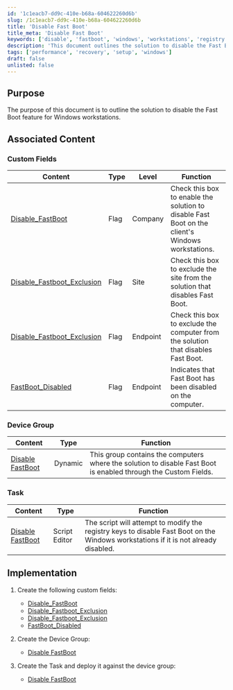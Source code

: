```yaml
---
id: '1c1eacb7-dd9c-410e-b68a-604622260d6b'
slug: /1c1eacb7-dd9c-410e-b68a-604622260d6b
title: 'Disable Fast Boot'
title_meta: 'Disable Fast Boot'
keywords: ['disable', 'fastboot', 'windows', 'workstations', 'registry']
description: 'This document outlines the solution to disable the Fast Boot feature on Windows workstations, including the necessary custom fields, device group creation, and task implementation required to ensure the feature is turned off.'
tags: ['performance', 'recovery', 'setup', 'windows']
draft: false
unlisted: false
---
```


## Purpose

The purpose of this document is to outline the solution to disable the Fast Boot feature for Windows workstations.

## Associated Content

### Custom Fields

| Content                                                                  | Type | Level    | Function                                                                                         |
| ------------------------------------------------------------------------ | ---- | -------- | ------------------------------------------------------------------------------------------------ |
| [Disable_FastBoot](/docs/9c1d0f0a-7ae4-46bd-a9a7-ae15df2ca633)           | Flag | Company  | Check this box to enable the solution to disable Fast Boot on the client's Windows workstations. |
| [Disable_Fastboot_Exclusion](/docs/693eeb66-9fb2-4653-8cf3-e23fb53c0f56) | Flag | Site     | Check this box to exclude the site from the solution that disables Fast Boot.                    |
| [Disable_Fastboot_Exclusion](/docs/b17237cc-d3cf-42a9-84fe-eda8d00bdd19) | Flag | Endpoint | Check this box to exclude the computer from the solution that disables Fast Boot.                |
| [FastBoot_Disabled](/docs/3c87c303-e892-4f6b-889f-acde66928978)          | Flag | Endpoint | Indicates that Fast Boot has been disabled on the computer.                                      |

### Device Group

| Content                                                        | Type    | Function                                                                                                        |
| -------------------------------------------------------------- | ------- | --------------------------------------------------------------------------------------------------------------- |
| [Disable FastBoot](/docs/df5b7a85-683f-4fd6-9a24-4fc836ccfd8a) | Dynamic | This group contains the computers where the solution to disable Fast Boot is enabled through the Custom Fields. |

### Task

| Content                                                        | Type          | Function                                                                                                                            |
| -------------------------------------------------------------- | ------------- | ----------------------------------------------------------------------------------------------------------------------------------- |
| [Disable FastBoot](/docs/f52aada4-6207-4766-9b7c-24d022812e3c) | Script Editor | The script will attempt to modify the registry keys to disable Fast Boot on the Windows workstations if it is not already disabled. |

## Implementation

1. Create the following custom fields:  
   - [Disable_FastBoot](/docs/9c1d0f0a-7ae4-46bd-a9a7-ae15df2ca633)  
   - [Disable_Fastboot_Exclusion](/docs/693eeb66-9fb2-4653-8cf3-e23fb53c0f56)  
   - [Disable_Fastboot_Exclusion](/docs/b17237cc-d3cf-42a9-84fe-eda8d00bdd19)  
   - [FastBoot_Disabled](/docs/3c87c303-e892-4f6b-889f-acde66928978)  

2. Create the Device Group:  
   - [Disable FastBoot](/docs/df5b7a85-683f-4fd6-9a24-4fc836ccfd8a)  

3. Create the Task and deploy it against the device group:  
   - [Disable FastBoot](/docs/f52aada4-6207-4766-9b7c-24d022812e3c)  


